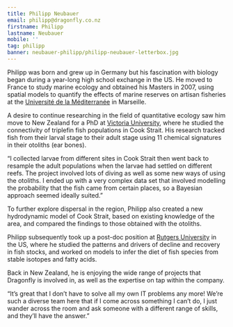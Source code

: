 ```yaml
---
title: Philipp Neubauer
email: philipp@dragonfly.co.nz
firstname: Philipp
lastname: Neubauer
mobile: ''
tag: philipp
banner: neubauer-philipp/philipp-neubauer-letterbox.jpg
---
```


Philipp was born and grew up in Germany but his fascination with biology began
during a year-long high school exchange in the US. He moved to France to study
marine ecology and obtained his Masters in 2007, using spatial models to
quantify the effects of marine reserves on artisan fisheries at the [Université
de la Méditerranée](http://www.imbe.fr/?lang=fr) in Marseille. 

A desire to continue researching in the field of quantitative ecology saw him
move to New Zealand for a PhD at [Victoria
University](http://www.victoria.ac.nz/sbs/research-centres-institutes/vucel),
where he studied the connectivity of triplefin fish populations in Cook Strait.
His research tracked fish from their larval stage to their adult stage using 11
chemical signatures in their otoliths (ear bones). 

“I collected larvae from different sites in Cook Strait then went back to
resample the adult populations when the larvae had settled on different reefs.
The project involved lots of diving as well as some new ways of using the
otoliths. I ended up with a very complex data set that involved modelling the
probability that the fish came from certain places, so a Bayesian approach
seemed ideally suited.” 

To further explore dispersal in the region, Philipp also created a new
hydrodynamic model of Cook Strait, based on existing knowledge of the area, and
compared the findings to those obtained with the otoliths.

Philipp subsequently took up a post-doc position at [Rutgers
University](http://marine.rutgers.edu/~ojensen/) in the US, where he studied
the patterns and drivers of decline and recovery in fish stocks, and worked on
models to infer the diet of fish species from stable isotopes and fatty acids. 

Back in New Zealand, he is enjoying the wide range of projects that Dragonfly
is involved in, as well as the expertise on tap within the company. 

“It’s great that I don’t have to solve all my own IT problems any more! We’re
such a diverse team here that if I come across something I can’t do, I just
wander across the room and ask someone with a different range of skills, and
they’ll have the answer.” 
